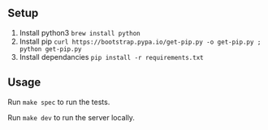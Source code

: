 ## Setup

1. Install python3 `brew install python`
2. Install pip `curl https://bootstrap.pypa.io/get-pip.py -o get-pip.py ; python get-pip.py`
3. Install dependancies `pip install -r requirements.txt`


## Usage

Run `make spec` to run the tests.

Run `make dev` to run the server locally.
